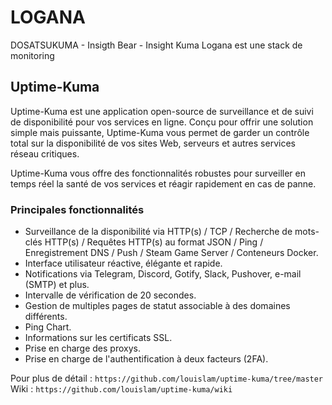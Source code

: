 # LOGANA

DOSATSUKUMA - Insigth Bear - Insight Kuma
Logana est une stack de monitoring

## Uptime-Kuma

Uptime-Kuma est une application open-source de surveillance et de suivi de disponibilité pour vos services en ligne.
Conçu pour offrir une solution simple mais puissante, Uptime-Kuma vous permet de garder un contrôle total sur la disponibilité de vos sites Web, serveurs et autres services réseau critiques.

Uptime-Kuma vous offre des fonctionnalités robustes pour surveiller en temps réel la santé de vos services et réagir rapidement en cas de panne.

### Principales fonctionnalités

- Surveillance de la disponibilité via HTTP(s) / TCP / Recherche de mots-clés HTTP(s) / Requêtes HTTP(s) au format JSON / Ping / Enregistrement DNS / Push / Steam Game Server / Conteneurs Docker.
- Interface utilisateur réactive, élégante et rapide.
- Notifications via Telegram, Discord, Gotify, Slack, Pushover, e-mail (SMTP) et plus.
- Intervalle de vérification de 20 secondes.
- Gestion de multiples pages de statut associable à des domaines différents.
- Ping Chart.
- Informations sur les certificats SSL.
- Prise en charge des proxys.
- Prise en charge de l'authentification à deux facteurs (2FA).

Pour plus de détail : `https://github.com/louislam/uptime-kuma/tree/master`
Wiki : `https://github.com/louislam/uptime-kuma/wiki`
